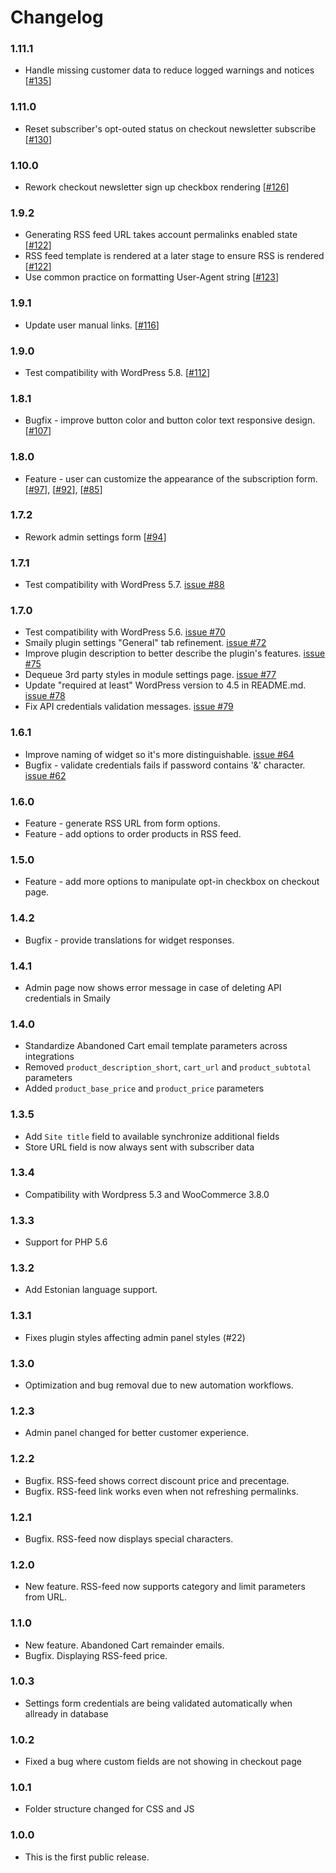 # Changelog

### 1.11.1

- Handle missing customer data to reduce logged warnings and notices [[#135](https://github.com/sendsmaily/smaily-woocommerce-plugin/pull/135)]

### 1.11.0

- Reset subscriber's opt-outed status on checkout newsletter subscribe [[#130](https://github.com/sendsmaily/smaily-woocommerce-plugin/pull/130)]

### 1.10.0

- Rework checkout newsletter sign up checkbox rendering [[#126](https://github.com/sendsmaily/smaily-woocommerce-plugin/pull/126)]

### 1.9.2

- Generating RSS feed URL takes account permalinks enabled state [[#122](https://github.com/sendsmaily/smaily-woocommerce-plugin/pull/122)]
- RSS feed template is rendered at a later stage to ensure RSS is rendered [[#122](https://github.com/sendsmaily/smaily-woocommerce-plugin/pull/122)]
- Use common practice on formatting User-Agent string [[#123](https://github.com/sendsmaily/smaily-woocommerce-plugin/pull/123)]

### 1.9.1

- Update user manual links. [[#116](https://github.com/sendsmaily/smaily-woocommerce-plugin/pull/116)]

### 1.9.0

- Test compatibility with WordPress 5.8. [[#112](https://github.com/sendsmaily/smaily-woocommerce-plugin/pull/112)]

### 1.8.1

- Bugfix - improve button color and button color text responsive design. [[#107](https://github.com/sendsmaily/smaily-woocommerce-plugin/pull/107)]

### 1.8.0

- Feature - user can customize the appearance of the subscription form. [[#97](https://github.com/sendsmaily/smaily-woocommerce-plugin/pull/97)], [[#92](https://github.com/sendsmaily/smaily-woocommerce-plugin/pull/92)], [[#85](https://github.com/sendsmaily/smaily-woocommerce-plugin/issues/85)]

### 1.7.2

- Rework admin settings form [[#94](https://github.com/sendsmaily/smaily-woocommerce-plugin/pull/94)]

### 1.7.1

- Test compatibility with WordPress 5.7. [issue #88](https://github.com/sendsmaily/smaily-woocommerce-plugin/issues/88)

### 1.7.0

- Test compatibility with WordPress 5.6. [issue #70](https://github.com/sendsmaily/smaily-woocommerce-plugin/issues/70)
- Smaily plugin settings "General" tab refinement. [issue #72](https://github.com/sendsmaily/smaily-woocommerce-plugin/pull/72)
- Improve plugin description to better describe the plugin's features. [issue #75](https://github.com/sendsmaily/smaily-woocommerce-plugin/pull/75)
- Dequeue 3rd party styles in module settings page. [issue #77](https://github.com/sendsmaily/smaily-woocommerce-plugin/pull/77)
- Update "required at least" WordPress version to 4.5 in README.md. [issue #78](https://github.com/sendsmaily/smaily-woocommerce-plugin/pull/78)
- Fix API credentials validation messages. [issue #79](https://github.com/sendsmaily/smaily-woocommerce-plugin/pull/79)

### 1.6.1

- Improve naming of widget so it's more distinguishable. [issue #64](https://github.com/sendsmaily/smaily-woocommerce-plugin/issues/64)
- Bugfix - validate credentials fails if password contains '&' character. [issue #62](https://github.com/sendsmaily/smaily-woocommerce-plugin/issues/62)

### 1.6.0

- Feature - generate RSS URL from form options.
- Feature - add options to order products in RSS feed.

### 1.5.0

- Feature - add more options to manipulate opt-in checkbox on checkout page.

### 1.4.2

- Bugfix - provide translations for widget responses.

### 1.4.1

- Admin page now shows error message in case of deleting API credentials in Smaily

### 1.4.0

- Standardize Abandoned Cart email template parameters across integrations
- Removed `product_description_short`, `cart_url` and `product_subtotal` parameters
- Added `product_base_price` and `product_price` parameters

### 1.3.5

- Add `Site title` field to available synchronize additional fields
- Store URL field is now always sent with subscriber data

### 1.3.4

- Compatibility with Wordpress 5.3 and WooCommerce 3.8.0

### 1.3.3

- Support for PHP 5.6

### 1.3.2

- Add Estonian language support.

### 1.3.1

- Fixes plugin styles affecting admin panel styles (#22)

### 1.3.0

- Optimization and bug removal due to new automation workflows.

### 1.2.3

- Admin panel changed for better customer experience.

### 1.2.2

- Bugfix. RSS-feed shows correct discount price and precentage.
- Bugfix. RSS-feed link works even when not refreshing permalinks.

### 1.2.1

- Bugfix. RSS-feed now displays special characters.

### 1.2.0

- New feature. RSS-feed now supports category and limit parameters from URL.

### 1.1.0

- New feature. Abandoned Cart remainder emails.
- Bugfix. Displaying RSS-feed price.

### 1.0.3

- Settings form credentials are being validated automatically when allready in database

### 1.0.2

- Fixed a bug where custom fields are not showing in checkout page

### 1.0.1

- Folder structure changed for CSS and JS

### 1.0.0

- This is the first public release.
